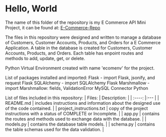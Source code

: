 # **Hello, World**

The name of this folder of the repository is my E Commerce API Mini Project, it can be found at: 
[E-Commerce-Repo](https://github.com/Kjones6052/E_Commerce_API_Mini_Project)

The files in this repository were designed and written to manage a database of Customers, Customer Accounts, Products, and Orders for a E Commerce Application. A table in the database is created for Customers, Customer Accounts, Products, and Orders. Each table has enpoint routes and methods to add, update, get, or delete. 

Python Virtual Environment created with name 'ecomenv' for the project.

List of packages installed and imported:
Flask - import Flask, jsonify, and request
Flask SQLAlchemy - import SQLAlchemy
Flask Marshmallow - import Marshmallow: fields, ValidationError
MySQL Connector Python

List of files included in this repository:
| Files: | Description: |
| :----: |:---   |
| README.md | includes instructions and information about the designed use of the code contained. |
| project_instructions.txt | copy of the project instructions with a status of COMPLETE or Incomplete. |
| app.py | contains the routes and methods used to exchange data with the database. |
| models.py | contains the database table models. |
| schema.py | contains the table schemas used for the data validation. |